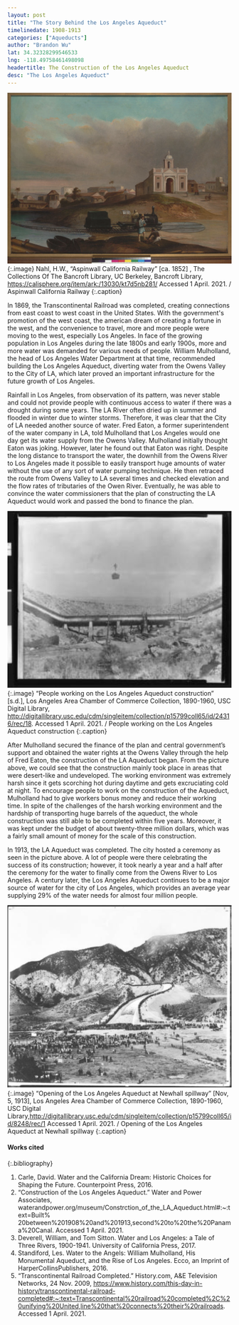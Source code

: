 ```yaml
---
layout: post
title: "The Story Behind the Los Angeles Aqueduct"
timelinedate: 1908-1913
categories: ["Aqueducts"]
author: "Brandon Wu"
lat: 34.32328299546533 
lng: -118.49758461498098
headertitle: The Construction of the Los Angeles Aqueduct
desc: "The Los Angeles Aqueduct"
---
```


![Aspinwall California Railway](images/Aspinwall_California_Railway_BW.png)
   {:.image}
Nahl, H.W., “Aspinwall California Railway” [ca. 1852] , The Collections Of The Bancroft 	Library, UC Berkeley, Bancroft Library,
https://calisphere.org/item/ark:/13030/kt7d5nb281/ Accessed 1 April. 2021. / Aspinwall California Railway
   {:.caption}

In 1869, the Transcontinental Railroad was completed, creating connections from east coast to west coast in the United States. With the government's promotion of the west coast, the american dream of creating a fortune in the west, and the convenience to travel, more and more people were moving to the west, especially Los Angeles. In face of the growing population in Los Angeles during the late 1800s and early 1900s, more and more water was demanded for various needs of people. William Mulholland, the head of Los Angeles Water Department at that time, recommended building the Los Angeles Aqueduct, diverting water from the Owens Valley to the City of LA, which later proved an important infrastructure for the future growth of Los Angeles. 

Rainfall in Los Angeles, from observation of its pattern, was never stable and could not provide people with continuous access to water if there was a drought during some years. The LA River often dried up in summer and flooded in winter due to winter storms. Therefore, it was clear that the City of LA needed another source of water. Fred Eaton, a former superintendent of the water company in LA, told Mulholland that Los Angeles would one day get its water supply from the Owens Valley. Mulholland initially thought Eaton was joking. However, later he found out that Eaton was right. Despite the long distance to transport the water, the downhill from the Owens River to Los Angeles made it possible to easily transport huge amounts of water without the use of any sort of water pumping technique. He then retraced the route from Owens Valley to LA several times and checked elevation and the flow rates of tributaries of the Owen River. Eventually, he was able to convince the water commissioners that the plan of constructing the LA Aqueduct would work and passed the bond to finance the plan. 

![People working on the Los Angeles Aqueduct construction](images/LA_Aqueduct_construction_BW.png)
   {:.image}
“People working on the Los Angeles Aqueduct construction” [s.d.], Los Angeles Area Chamber of Commerce Collection, 1890-1960, USC Digital Library,
http://digitallibrary.usc.edu/cdm/singleitem/collection/p15799coll65/id/24316/rec/18. Accessed 1 April. 2021. / People working on the Los Angeles Aqueduct construction
   {:.caption}

After Mulholland secured the finance of the plan and central government’s support and obtained the water rights at the Owens Valley through the help of Fred Eaton, the construction of the LA Aqueduct began. From the picture above, we could see that the construction mainly took place in areas that were desert-like and undeveloped. The working environment was extremely harsh since it gets scorching hot during daytime and gets excruciating cold at night. To encourage people to work on the construction of the Aqueduct, Mulholland had to give workers bonus money and reduce their working time. In spite of the challenges of the harsh working environment and the hardship of transporting huge barrels of the aqueduct, the whole construction was still able to be completed within five years. Moreover, it was kept under the budget of about twenty-three million dollars, which was a fairly small amount of money for the scale of this construction. 

In 1913, the LA Aqueduct was completed. The city hosted a ceremony as seen in the picture above. A lot of people were there celebrating the success of its construction; however, it took nearly a year and a half after the ceremony for the water to finally come from the Owens River to Los Angeles. A century later, the Los Angeles Aqueduct continues to be a major source of water for the city of Los Angeles, which provides an average year supplying 29% of the water needs for almost four million people.

![Opening of the Los Angeles Aqueduct at Newhall spillway](images/LA_Aqueduct_opening_BW.png)
   {:.image} 
“Opening of the Los Angeles Aqueduct at Newhall spillway” [Nov, 5, 1913], Los Angeles Area Chamber of Commerce Collection, 1890-1960, USC Digital Library,http://digitallibrary.usc.edu/cdm/singleitem/collection/p15799coll65/id/8248/rec/1 Accessed 1 April. 2021. / Opening of the Los Angeles Aqueduct at Newhall spillway
   {:.caption} 


#### Works cited

{:.bibliography} 
1. Carle, David. Water and the California Dream: Historic Choices for Shaping the Future. Counterpoint Press, 2016.
2. “Construction of the Los Angeles Aqueduct.” Water and Power Associates, waterandpower.org/museum/Constrction_of_the_LA_Aqueduct.html#:~:text=Built%	20between%201908%20and%201913,second%20to%20the%20Panama%20Canal. Accessed 1 April. 2021.
3. Deverell, William, and Tom Sitton. Water and Los Angeles: a Tale of Three Rivers, 1900-1941. University of California Press, 2017. 
4. Standiford, Les. Water to the Angels: William Mulholland, His Monumental Aqueduct, and the Rise of Los Angeles. Ecco, an Imprint of HarperCollinsPublishers, 2016. 
5. “Transcontinental Railroad Completed.” History.com, A&E Television Networks, 24 Nov. 2009, 
https://www.history.com/this-day-in-history/transcontinental-railroad-completed#:~:text=Transcontinental%20railroad%20completed%2C%20unifying%20United,line%20that%20connects%20their%20railroads. Accessed 1 April. 2021.
